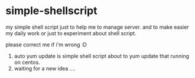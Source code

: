 # simple-shellscript

my simple shell script just to help me to manage server. and to make easier my daily work or just to experiment about shell script.

please correct me if i'm wrong :D

1. auto yum update is simple shell script about to yum update that running on centos.
2. waiting for a new idea ....
